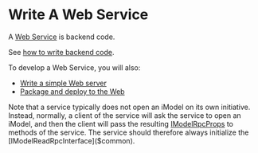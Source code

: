 # Write A Web Service

A [Web Service](../learning/App.md#imodel-services) is backend code.

See [how to write backend code](./backend/index.md).

To develop a Web Service, you will also:
* [Write a simple Web server](./RpcInterface.md#serve-the-interfaces)
* [Package and deploy to the Web](./PackageAndDeployToTheWeb.md)

Note that a service typically does not open an iModel on its own initiative. Instead, normally, a client of the service will ask the service to open an iModel, and then the client will pass the resulting [IModelRpcProps]($common) to methods of the service. The service should therefore always initialize the [IModelReadRpcInterface]($common).
